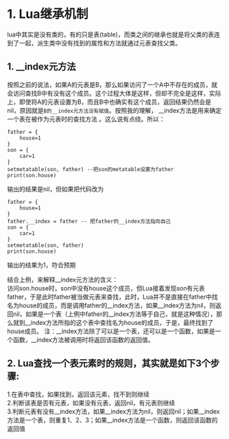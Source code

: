 # 1. Lua继承机制
lua中其实是没有类的，有的只是表(table)，而类之间的继承也就是将父类的表连到了一起，派生类中没有找到的属性和方法就通过元表查找父类。

## 1. __index元方法
按照之前的说法，如果A的元表是B，那么如果访问了一个A中不存在的成员，就会访问查找B中有没有这个成员。这个过程大体是这样，但却不完全是这样，实际上，即使将A的元表设置为B，而且B中也确实有这个成员，返回结果仍然会是nil，原因就是`B的__index元方法没有赋值`。按照我的理解， __index方法是用来确定一个表在被作为元表时的查找方法 。这么说有点绕。所以：
```
father = {
	house=1
}
son = {
	car=1
}
setmetatable(son, father) --把son的metatable设置为father
print(son.house)
```
输出的结果是nil，但如果把代码改为
```
father = {
	house=1
}
father.__index = father -- 把father的__index方法指向自己
son = {
	car=1
}
setmetatable(son, father)
print(son.house)
```
输出的结果为1，符合预期   

结合上例，来解释__index元方法的含义：  
访问son.house时，son中没有house这个成员，但Lua接着发现son有元表father，于是此时father被当做元表来查找，此时，Lua并不是直接在father中找名为house的成员，而是调用father的__index方法，如果__index方法为nil，则返回nil，如果是一个表（上例中father的__index方法等于自己，就是这种情况），那么就到__index方法所指的这个表中查找名为house的成员，于是，最终找到了house成员。
注：__index方法除了可以是一个表，还可以是一个函数，如果是一个函数，__index方法被调用时将返回该函数的返回值。

## 2. Lua查找一个表元素时的规则，其实就是如下3个步骤:
1.在表中查找，如果找到，返回该元素，找不到则继续  
2.判断该表是否有元表，如果没有元表，返回nil，有元表则继续  
3.判断元表有没有__index方法，如果__index方法为nil，则返回nil；如果__index方法是一个表，则重复1、2、3；如果__index方法是一个函数，则返回该函数的返回值  